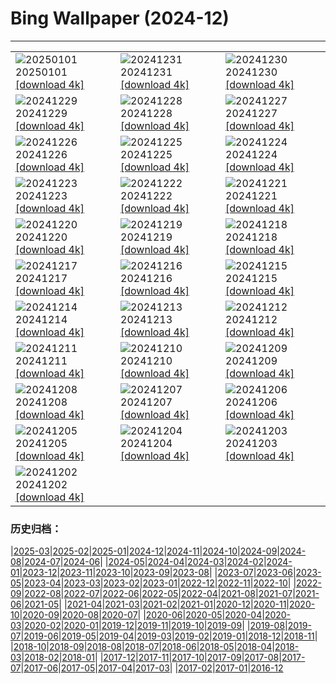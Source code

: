# Bing Wallpaper (2024-12)
**************

<table><tr><td><img class="wallpaper" src="https://www.bing.com/th?id=OHR.PolarBearSwim_ES-ES4132318898_1920x1080.jpg" alt="20250101"> 20250101 <a href="https://www.bing.com/th?id=OHR.PolarBearSwim_ES-ES4132318898_UHD.jpg">[download 4k]</a></td><td><img class="wallpaper" src="https://www.bing.com/th?id=OHR.NewYearSpain24_ES-ES3801149904_1920x1080.jpg" alt="20241231"> 20241231 <a href="https://www.bing.com/th?id=OHR.NewYearSpain24_ES-ES3801149904_UHD.jpg">[download 4k]</a></td><td><img class="wallpaper" src="https://www.bing.com/th?id=OHR.MountFieldNP_ES-ES3508020804_1920x1080.jpg" alt="20241230"> 20241230 <a href="https://www.bing.com/th?id=OHR.MountFieldNP_ES-ES3508020804_UHD.jpg">[download 4k]</a></td></tr><tr><td><img class="wallpaper" src="https://www.bing.com/th?id=OHR.BorobudurBells_ES-ES2132252212_1920x1080.jpg" alt="20241229"> 20241229 <a href="https://www.bing.com/th?id=OHR.BorobudurBells_ES-ES2132252212_UHD.jpg">[download 4k]</a></td><td><img class="wallpaper" src="https://www.bing.com/th?id=OHR.CoralTurtle_ES-ES1601437701_1920x1080.jpg" alt="20241228"> 20241228 <a href="https://www.bing.com/th?id=OHR.CoralTurtle_ES-ES1601437701_UHD.jpg">[download 4k]</a></td><td><img class="wallpaper" src="https://www.bing.com/th?id=OHR.LakeBledSnow_ES-ES1245773741_1920x1080.jpg" alt="20241227"> 20241227 <a href="https://www.bing.com/th?id=OHR.LakeBledSnow_ES-ES1245773741_UHD.jpg">[download 4k]</a></td></tr><tr><td><img class="wallpaper" src="https://www.bing.com/th?id=OHR.SaintStephensDay_ES-ES9179048163_1920x1080.jpg" alt="20241226"> 20241226 <a href="https://www.bing.com/th?id=OHR.SaintStephensDay_ES-ES9179048163_UHD.jpg">[download 4k]</a></td><td><img class="wallpaper" src="https://www.bing.com/th?id=OHR.ReindeerTrio_ES-ES2505457663_1920x1080.jpg" alt="20241225"> 20241225 <a href="https://www.bing.com/th?id=OHR.ReindeerTrio_ES-ES2505457663_UHD.jpg">[download 4k]</a></td><td><img class="wallpaper" src="https://www.bing.com/th?id=OHR.SantaSnowglobe_ES-ES2272443187_1920x1080.jpg" alt="20241224"> 20241224 <a href="https://www.bing.com/th?id=OHR.SantaSnowglobe_ES-ES2272443187_UHD.jpg">[download 4k]</a></td></tr><tr><td><img class="wallpaper" src="https://www.bing.com/th?id=OHR.FestivusCranes_ES-ES2012612015_1920x1080.jpg" alt="20241223"> 20241223 <a href="https://www.bing.com/th?id=OHR.FestivusCranes_ES-ES2012612015_UHD.jpg">[download 4k]</a></td><td><img class="wallpaper" src="https://www.bing.com/th?id=OHR.CrystalPier_ES-ES1740304198_1920x1080.jpg" alt="20241222"> 20241222 <a href="https://www.bing.com/th?id=OHR.CrystalPier_ES-ES1740304198_UHD.jpg">[download 4k]</a></td><td><img class="wallpaper" src="https://www.bing.com/th?id=OHR.SolsticeHalo_ES-ES1500540396_1920x1080.jpg" alt="20241221"> 20241221 <a href="https://www.bing.com/th?id=OHR.SolsticeHalo_ES-ES1500540396_UHD.jpg">[download 4k]</a></td></tr><tr><td><img class="wallpaper" src="https://www.bing.com/th?id=OHR.SantaClausVillage_ES-ES1153785422_1920x1080.jpg" alt="20241220"> 20241220 <a href="https://www.bing.com/th?id=OHR.SantaClausVillage_ES-ES1153785422_UHD.jpg">[download 4k]</a></td><td><img class="wallpaper" src="https://www.bing.com/th?id=OHR.SibiuRomania_ES-ES0903750194_1920x1080.jpg" alt="20241219"> 20241219 <a href="https://www.bing.com/th?id=OHR.SibiuRomania_ES-ES0903750194_UHD.jpg">[download 4k]</a></td><td><img class="wallpaper" src="https://www.bing.com/th?id=OHR.NutcrackerBallet_ES-ES9535020384_1920x1080.jpg" alt="20241218"> 20241218 <a href="https://www.bing.com/th?id=OHR.NutcrackerBallet_ES-ES9535020384_UHD.jpg">[download 4k]</a></td></tr><tr><td><img class="wallpaper" src="https://www.bing.com/th?id=OHR.ReinefjordenNorway_ES-ES2052368531_1920x1080.jpg" alt="20241217"> 20241217 <a href="https://www.bing.com/th?id=OHR.ReinefjordenNorway_ES-ES2052368531_UHD.jpg">[download 4k]</a></td><td><img class="wallpaper" src="https://www.bing.com/th?id=OHR.SalzburgSnow_ES-ES9070747480_1920x1080.jpg" alt="20241216"> 20241216 <a href="https://www.bing.com/th?id=OHR.SalzburgSnow_ES-ES9070747480_UHD.jpg">[download 4k]</a></td><td><img class="wallpaper" src="https://www.bing.com/th?id=OHR.MisurinaLake_ES-ES8402822409_1920x1080.jpg" alt="20241215"> 20241215 <a href="https://www.bing.com/th?id=OHR.MisurinaLake_ES-ES8402822409_UHD.jpg">[download 4k]</a></td></tr><tr><td><img class="wallpaper" src="https://www.bing.com/th?id=OHR.PrioroWinter_ES-ES0831913831_1920x1080.jpg" alt="20241214"> 20241214 <a href="https://www.bing.com/th?id=OHR.PrioroWinter_ES-ES0831913831_UHD.jpg">[download 4k]</a></td><td><img class="wallpaper" src="https://www.bing.com/th?id=OHR.ChristmasBudapest_ES-ES8138996738_1920x1080.jpg" alt="20241213"> 20241213 <a href="https://www.bing.com/th?id=OHR.ChristmasBudapest_ES-ES8138996738_UHD.jpg">[download 4k]</a></td><td><img class="wallpaper" src="https://www.bing.com/th?id=OHR.WildPoinsettia_ES-ES7928941818_1920x1080.jpg" alt="20241212"> 20241212 <a href="https://www.bing.com/th?id=OHR.WildPoinsettia_ES-ES7928941818_UHD.jpg">[download 4k]</a></td></tr><tr><td><img class="wallpaper" src="https://www.bing.com/th?id=OHR.DolomitesSky_ES-ES7667848541_1920x1080.jpg" alt="20241211"> 20241211 <a href="https://www.bing.com/th?id=OHR.DolomitesSky_ES-ES7667848541_UHD.jpg">[download 4k]</a></td><td><img class="wallpaper" src="https://www.bing.com/th?id=OHR.CovadongaWinter_ES-ES7227856759_1920x1080.jpg" alt="20241210"> 20241210 <a href="https://www.bing.com/th?id=OHR.CovadongaWinter_ES-ES7227856759_UHD.jpg">[download 4k]</a></td><td><img class="wallpaper" src="https://www.bing.com/th?id=OHR.GuanacosChile_ES-ES7160765444_1920x1080.jpg" alt="20241209"> 20241209 <a href="https://www.bing.com/th?id=OHR.GuanacosChile_ES-ES7160765444_UHD.jpg">[download 4k]</a></td></tr><tr><td><img class="wallpaper" src="https://www.bing.com/th?id=OHR.ReopeningNotreDame_ES-ES6883823963_1920x1080.jpg" alt="20241208"> 20241208 <a href="https://www.bing.com/th?id=OHR.ReopeningNotreDame_ES-ES6883823963_UHD.jpg">[download 4k]</a></td><td><img class="wallpaper" src="https://www.bing.com/th?id=OHR.ArraialdoCabo_ES-ES6181405360_1920x1080.jpg" alt="20241207"> 20241207 <a href="https://www.bing.com/th?id=OHR.ArraialdoCabo_ES-ES6181405360_UHD.jpg">[download 4k]</a></td><td><img class="wallpaper" src="https://www.bing.com/th?id=OHR.SpainConstitutionDay2024_ES-ES5831471578_1920x1080.jpg" alt="20241206"> 20241206 <a href="https://www.bing.com/th?id=OHR.SpainConstitutionDay2024_ES-ES5831471578_UHD.jpg">[download 4k]</a></td></tr><tr><td><img class="wallpaper" src="https://www.bing.com/th?id=OHR.MonoTufa_ES-ES5680037517_1920x1080.jpg" alt="20241205"> 20241205 <a href="https://www.bing.com/th?id=OHR.MonoTufa_ES-ES5680037517_UHD.jpg">[download 4k]</a></td><td><img class="wallpaper" src="https://www.bing.com/th?id=OHR.RhinosKenya_ES-ES5145114880_1920x1080.jpg" alt="20241204"> 20241204 <a href="https://www.bing.com/th?id=OHR.RhinosKenya_ES-ES5145114880_UHD.jpg">[download 4k]</a></td><td><img class="wallpaper" src="https://www.bing.com/th?id=OHR.JaipurFort_ES-ES4985021277_1920x1080.jpg" alt="20241203"> 20241203 <a href="https://www.bing.com/th?id=OHR.JaipurFort_ES-ES4985021277_UHD.jpg">[download 4k]</a></td></tr><tr><td><img class="wallpaper" src="https://www.bing.com/th?id=OHR.SnowMoose_ES-ES4746792183_1920x1080.jpg" alt="20241202"> 20241202 <a href="https://www.bing.com/th?id=OHR.SnowMoose_ES-ES4746792183_UHD.jpg">[download 4k]</a></td><td></td><td></td></tr></table>

### 历史归档：

|[2025-03](/../2025-03/2025-03.md)|[2025-02](/../2025-02/2025-02.md)|[2025-01](/../2025-01/2025-01.md)|[2024-12](/2024-12.md)|[2024-11](/../2024-11/2024-11.md)|[2024-10](/../2024-10/2024-10.md)|[2024-09](/../2024-09/2024-09.md)|[2024-08](/../2024-08/2024-08.md)|[2024-07](/../2024-07/2024-07.md)|[2024-06](/../2024-06/2024-06.md)|
|[2024-05](/../2024-05/2024-05.md)|[2024-04](/../2024-04/2024-04.md)|[2024-03](/../2024-03/2024-03.md)|[2024-02](/../2024-02/2024-02.md)|[2024-01](/../2024-01/2024-01.md)|[2023-12](/../2023-12/2023-12.md)|[2023-11](/../2023-11/2023-11.md)|[2023-10](/../2023-10/2023-10.md)|[2023-09](/../2023-09/2023-09.md)|[2023-08](/../2023-08/2023-08.md)|
|[2023-07](/../2023-07/2023-07.md)|[2023-06](/../2023-06/2023-06.md)|[2023-05](/../2023-05/2023-05.md)|[2023-04](/../2023-04/2023-04.md)|[2023-03](/../2023-03/2023-03.md)|[2023-02](/../2023-02/2023-02.md)|[2023-01](/../2023-01/2023-01.md)|[2022-12](/../2022-12/2022-12.md)|[2022-11](/../2022-11/2022-11.md)|[2022-10](/../2022-10/2022-10.md)|
|[2022-09](/../2022-09/2022-09.md)|[2022-08](/../2022-08/2022-08.md)|[2022-07](/../2022-07/2022-07.md)|[2022-06](/../2022-06/2022-06.md)|[2022-05](/../2022-05/2022-05.md)|[2022-04](/../2022-04/2022-04.md)|[2021-08](/../2021-08/2021-08.md)|[2021-07](/../2021-07/2021-07.md)|[2021-06](/../2021-06/2021-06.md)|[2021-05](/../2021-05/2021-05.md)|
|[2021-04](/../2021-04/2021-04.md)|[2021-03](/../2021-03/2021-03.md)|[2021-02](/../2021-02/2021-02.md)|[2021-01](/../2021-01/2021-01.md)|[2020-12](/../2020-12/2020-12.md)|[2020-11](/../2020-11/2020-11.md)|[2020-10](/../2020-10/2020-10.md)|[2020-09](/../2020-09/2020-09.md)|[2020-08](/../2020-08/2020-08.md)|[2020-07](/../2020-07/2020-07.md)|
|[2020-06](/../2020-06/2020-06.md)|[2020-05](/../2020-05/2020-05.md)|[2020-04](/../2020-04/2020-04.md)|[2020-03](/../2020-03/2020-03.md)|[2020-02](/../2020-02/2020-02.md)|[2020-01](/../2020-01/2020-01.md)|[2019-12](/../2019-12/2019-12.md)|[2019-11](/../2019-11/2019-11.md)|[2019-10](/../2019-10/2019-10.md)|[2019-09](/../2019-09/2019-09.md)|
|[2019-08](/../2019-08/2019-08.md)|[2019-07](/../2019-07/2019-07.md)|[2019-06](/../2019-06/2019-06.md)|[2019-05](/../2019-05/2019-05.md)|[2019-04](/../2019-04/2019-04.md)|[2019-03](/../2019-03/2019-03.md)|[2019-02](/../2019-02/2019-02.md)|[2019-01](/../2019-01/2019-01.md)|[2018-12](/../2018-12/2018-12.md)|[2018-11](/../2018-11/2018-11.md)|
|[2018-10](/../2018-10/2018-10.md)|[2018-09](/../2018-09/2018-09.md)|[2018-08](/../2018-08/2018-08.md)|[2018-07](/../2018-07/2018-07.md)|[2018-06](/../2018-06/2018-06.md)|[2018-05](/../2018-05/2018-05.md)|[2018-04](/../2018-04/2018-04.md)|[2018-03](/../2018-03/2018-03.md)|[2018-02](/../2018-02/2018-02.md)|[2018-01](/../2018-01/2018-01.md)|
|[2017-12](/../2017-12/2017-12.md)|[2017-11](/../2017-11/2017-11.md)|[2017-10](/../2017-10/2017-10.md)|[2017-09](/../2017-09/2017-09.md)|[2017-08](/../2017-08/2017-08.md)|[2017-07](/../2017-07/2017-07.md)|[2017-06](/../2017-06/2017-06.md)|[2017-05](/../2017-05/2017-05.md)|[2017-04](/../2017-04/2017-04.md)|[2017-03](/../2017-03/2017-03.md)|
|[2017-02](/../2017-02/2017-02.md)|[2017-01](/../2017-01/2017-01.md)|[2016-12](/../2016-12/2016-12.md)